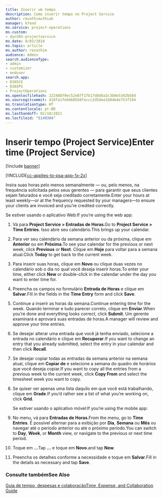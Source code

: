 ```yaml
---
title: Inserir um tempo
description: Como inserir tempo no Project Service
author: revathimuthiah
manager: kfend
ms.service: project-operations
ms.custom:
- dyn365-projectservice
ms.date: 8/03/2018
ms.topic: article
ms.author: revathim
audience: Admin
search.audienceType:
- admin
- customizer
- enduser
search.app:
- D365CE
- D365PS
- ProjectOperations
ms.openlocfilehash: 222488f9ec52e07f1fb17d8dba3c3b0e5342b58d
ms.sourcegitcommit: 418fa1fe9d605b8faccc2d5dee1b04b4e753f194
ms.translationtype: HT
ms.contentlocale: pt-BR
ms.lasthandoff: 02/10/2021
ms.locfileid: "5149304"
---
```

# <a name="enter-time-project-service"></a><span data-ttu-id="adb87-103">Inserir tempo (Project Service)</span><span class="sxs-lookup"><span data-stu-id="adb87-103">Enter time (Project Service)</span></span>

[!include [banner](../includes/psa-now-project-operations.md)]

[!INCLUDE[cc-applies-to-psa-app-1x-2x](../includes/cc-applies-to-psa-app-1x-2x.md)]

<span data-ttu-id="adb87-104">Insira suas horas pelo menos semanalmente — ou, pelo menos, na frequência solicitada pelos seus gerentes — para garantir que seus clientes sejam faturados e você seja creditado corretamente.</span><span class="sxs-lookup"><span data-stu-id="adb87-104">Enter your hours at least weekly—or at the frequency requested by your managers—to ensure your clients are invoiced and you’re credited correctly.</span></span>  
  
 <span data-ttu-id="adb87-105">Se estiver usando o aplicativo Web:</span><span class="sxs-lookup"><span data-stu-id="adb87-105">If you’re using the web app:</span></span>  
  
1. <span data-ttu-id="adb87-106">Vá para **Project Service > Entradas de Horas**.</span><span class="sxs-lookup"><span data-stu-id="adb87-106">Go to **Project Service > Time Entries**.</span></span> <span data-ttu-id="adb87-107">Isso abre seu calendário.</span><span class="sxs-lookup"><span data-stu-id="adb87-107">This brings up your calendar.</span></span>  
  
2. <span data-ttu-id="adb87-108">Para ver seu calendário da semana anterior ou da próxima, clique em **Anterior** ou em **Próxima**.</span><span class="sxs-lookup"><span data-stu-id="adb87-108">To see your calendar for the previous or next week, click **Previous** or **Next**.</span></span> <span data-ttu-id="adb87-109">Clique em **Hoje** para voltar para a semana atual.</span><span class="sxs-lookup"><span data-stu-id="adb87-109">Click **Today** to get back to the current week.</span></span>  
  
3. <span data-ttu-id="adb87-110">Para inserir suas horas, clique em **Novo** ou clique duas vezes no calendário sob o dia no qual você deseja inserir horas.</span><span class="sxs-lookup"><span data-stu-id="adb87-110">To enter your time, either click **New** or double-click in the calendar under the day you want to enter time for.</span></span>  
  
4. <span data-ttu-id="adb87-111">Preencha os campos no formulário **Entrada de Horas** e clique em **Salvar**.</span><span class="sxs-lookup"><span data-stu-id="adb87-111">Fill in the fields in the **Time Entry** form and click **Save**.</span></span>  
  
5. <span data-ttu-id="adb87-112">Continue a inserir as horas da semana.</span><span class="sxs-lookup"><span data-stu-id="adb87-112">Continue entering time for the week.</span></span> <span data-ttu-id="adb87-113">Quando terminar e tudo parecer correto, clique em **Enviar**.</span><span class="sxs-lookup"><span data-stu-id="adb87-113">When you’re done and everything looks correct, click **Submit**.</span></span> <span data-ttu-id="adb87-114">Um gerente examinará e aprovará suas entradas de horas.</span><span class="sxs-lookup"><span data-stu-id="adb87-114">A manager will review and approve your time entries.</span></span>  
  
6. <span data-ttu-id="adb87-115">Se desejar alterar uma entrada que você já tenha enviado, selecione a entrada no calendário e clique em **Recuperar**.</span><span class="sxs-lookup"><span data-stu-id="adb87-115">If you want to change an entry that you already submitted, select the entry in your calendar and then click **Recall**.</span></span>  
  
7. <span data-ttu-id="adb87-116">Se desejar copiar todas as entradas da semana anterior na semana atual, clique em **Copiar de** e selecione a semana do quadro de horários que você deseja copiar.</span><span class="sxs-lookup"><span data-stu-id="adb87-116">If you want to copy all the entries from a previous week to the current week, click **Copy From** and select the timesheet week you want to copy.</span></span>  
  
8. <span data-ttu-id="adb87-117">Se quiser ver apenas uma lista daquilo em que você está trabalhando, clique em **Grade**.</span><span class="sxs-lookup"><span data-stu-id="adb87-117">If you’d rather see a list of what you’re working on, click **Grid**.</span></span>  
  
   <span data-ttu-id="adb87-118">Se estiver usando o aplicativo móvel:</span><span class="sxs-lookup"><span data-stu-id="adb87-118">If you’re using the mobile app:</span></span>  
  
9. <span data-ttu-id="adb87-119">No menu, vá para **Entradas de Horas**.</span><span class="sxs-lookup"><span data-stu-id="adb87-119">From the menu, go to **Time Entries**.</span></span>     <span data-ttu-id="adb87-120">É possível alternar para a exibição por **Dia**, **Semana** ou **Mês** ou navegar até o período anterior ou até o próximo período.</span><span class="sxs-lookup"><span data-stu-id="adb87-120">You can switch to **Day**, **Week**, or **Month** view, or navigate to the previous or next time period.</span></span>  
  
10. <span data-ttu-id="adb87-121">Toque em **…**</span><span class="sxs-lookup"><span data-stu-id="adb87-121">Tap **…**</span></span> <span data-ttu-id="adb87-122">e toque em **Novo**.</span><span class="sxs-lookup"><span data-stu-id="adb87-122">and tap **New**.</span></span>  
  
11. <span data-ttu-id="adb87-123">Preencha os detalhes conforme a necessidade e toque em **Salvar**.</span><span class="sxs-lookup"><span data-stu-id="adb87-123">Fill in the details as necessary and tap **Save**.</span></span>  
  
### <a name="see-also"></a><span data-ttu-id="adb87-124">Consulte também</span><span class="sxs-lookup"><span data-stu-id="adb87-124">See Also</span></span>  
 [<span data-ttu-id="adb87-125">Guia de tempo, despesas e colaboração</span><span class="sxs-lookup"><span data-stu-id="adb87-125">Time, Expense, and Collaboration Guide</span></span>](../psa/time-expense-collaboration-guide.md)
